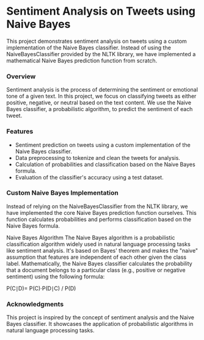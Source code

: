 
# Sentiment Analysis on Tweets using Naive Bayes
This project demonstrates sentiment analysis on tweets using a custom implementation of the Naive Bayes classifier. Instead of using the NaiveBayesClassifier provided by the NLTK library, we have implemented a mathematical Naive Bayes prediction function from scratch.

### Overview
Sentiment analysis is the process of determining the sentiment or emotional tone of a given text. In this project, we focus on classifying tweets as either positive, negative, or neutral based on the text content. We use the Naive Bayes classifier, a probabilistic algorithm, to predict the sentiment of each tweet.

### Features
* Sentiment prediction on tweets using a custom implementation of the Naive Bayes classifier.
* Data preprocessing to tokenize and clean the tweets for analysis.
* Calculation of probabilities and classification based on the Naive Bayes formula.
* Evaluation of the classifier's accuracy using a test dataset.

### Custom Naive Bayes Implementation
Instead of relying on the NaiveBayesClassifier from the NLTK library, we have implemented the core Naive Bayes prediction function ourselves. This function calculates probabilities and performs classification based on the Naive Bayes formula.


Naive Bayes Algorithm
The Naive Bayes algorithm is a probabilistic classification algorithm widely used in natural language processing tasks like sentiment analysis. It's based on Bayes' theorem and makes the "naive" assumption that features are independent of each other given the class label.
Mathematically, the Naive Bayes classifier calculates the probability that a document belongs to a particular class (e.g., positive or negative sentiment) using the following formula:


P(C∣D)= P(C)⋅P(D∣C) / P(D)
​


### Acknowledgments
This project is inspired by the concept of sentiment analysis and the Naive Bayes classifier. It showcases the application of probabilistic algorithms in natural language processing tasks.



